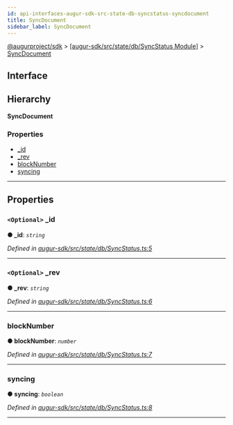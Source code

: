 ```yaml
---
id: api-interfaces-augur-sdk-src-state-db-syncstatus-syncdocument
title: SyncDocument
sidebar_label: SyncDocument
---
```


[@augurproject/sdk](api-readme.md) > [[augur-sdk/src/state/db/SyncStatus Module]](api-modules-augur-sdk-src-state-db-syncstatus-module.md) > [SyncDocument](api-interfaces-augur-sdk-src-state-db-syncstatus-syncdocument.md)

## Interface

## Hierarchy

**SyncDocument**

### Properties

* [_id](api-interfaces-augur-sdk-src-state-db-syncstatus-syncdocument.md#_id)
* [_rev](api-interfaces-augur-sdk-src-state-db-syncstatus-syncdocument.md#_rev)
* [blockNumber](api-interfaces-augur-sdk-src-state-db-syncstatus-syncdocument.md#blocknumber)
* [syncing](api-interfaces-augur-sdk-src-state-db-syncstatus-syncdocument.md#syncing)

---

## Properties

<a id="_id"></a>

### `<Optional>` _id

**● _id**: *`string`*

*Defined in [augur-sdk/src/state/db/SyncStatus.ts:5](https://github.com/AugurProject/augur/blob/0787bf1a23/packages/augur-sdk/src/state/db/SyncStatus.ts#L5)*

___
<a id="_rev"></a>

### `<Optional>` _rev

**● _rev**: *`string`*

*Defined in [augur-sdk/src/state/db/SyncStatus.ts:6](https://github.com/AugurProject/augur/blob/0787bf1a23/packages/augur-sdk/src/state/db/SyncStatus.ts#L6)*

___
<a id="blocknumber"></a>

###  blockNumber

**● blockNumber**: *`number`*

*Defined in [augur-sdk/src/state/db/SyncStatus.ts:7](https://github.com/AugurProject/augur/blob/0787bf1a23/packages/augur-sdk/src/state/db/SyncStatus.ts#L7)*

___
<a id="syncing"></a>

###  syncing

**● syncing**: *`boolean`*

*Defined in [augur-sdk/src/state/db/SyncStatus.ts:8](https://github.com/AugurProject/augur/blob/0787bf1a23/packages/augur-sdk/src/state/db/SyncStatus.ts#L8)*

___

